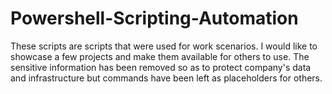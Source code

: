 # Powershell-Scripting-Automation
These scripts are scripts that were used for work scenarios. I would like to showcase a few projects and make them available for others to use. The sensitive information has been removed so as to protect company's data and infrastructure but commands have been left as placeholders for others.
